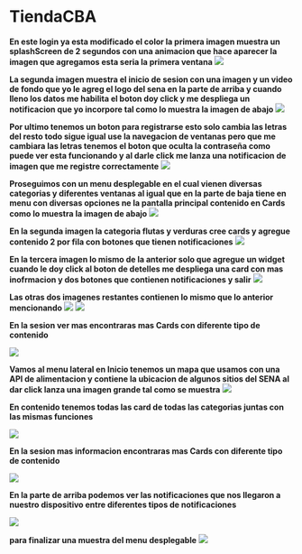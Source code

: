 # TiendaCBA
**En este login ya esta modificado el color la primera imagen muestra un splashScreen de 2 segundos con una animacion que hace aparecer la imagen que agregamos esta seria la primera ventana**
![](https://github.com/Ronal1526/TiendaCBA/blob/main/1.jpeg)

**La segunda imagen muestra el inicio de sesion con una imagen y un video de fondo que yo le agreg el logo del sena en la parte de arriba y cuando lleno los datos me habilita el boton doy click y me despliega un notificacion que yo incorpore tal como lo muestra la imagen de abajo**
![](https://github.com/Ronal1526/TiendaCBA/blob/main/2.jpeg)

**Por ultimo tenemos un boton para registrarse esto solo cambia las letras del resto todo sigue igual use la navegacion de ventanas pero que me cambiara las letras tenemos el boton que oculta la contraseña como puede ver esta funcionando y al darle click me lanza una notificacion de imagen que me registre correctamente**
![](https://github.com/Ronal1526/TiendaCBA/blob/main/3.jpeg)

**Proseguimos con un menu desplegable en el cual vienen diversas categorias y diferentes ventanas al igual que en la parte de baja tiene en menu con diversas opciones ne la pantalla principal contenido en Cards como lo muestra la imagen de abajo**
![](https://github.com/Ronal1526/TiendaCBA/blob/main/4.jpeg)

**En la segunda imagen la categoria flutas y verduras cree cards y agregue contenido 2 por fila con botones que tienen notificaciones**
![](https://github.com/Ronal1526/TiendaCBA/blob/main/5.jpeg)

 **En la tercera imagen lo mismo de la anterior solo que agregue un widget cuando le doy click al boton de detelles me despliega una card con mas inofrmacion y dos botones que contienen notificaciones y salir**
 ![](https://github.com/Ronal1526/TiendaCBA/blob/main/6.jpeg)

  **Las otras dos imagenes restantes contienen lo mismo que lo anterior mencionando**
   ![](https://github.com/Ronal1526/TiendaCBA/blob/main/7.jpeg)
    ![](https://github.com/Ronal1526/TiendaCBA/blob/main/8.jpeg)

**En la sesion ver mas encontraras mas Cards con diferente tipo de contenido**

 ![](https://github.com/Ronal1526/TiendaCBA/blob/main/9.jpeg)

**Vamos al menu lateral en Inicio tenemos un mapa que usamos con una API de alimentacion y contiene la ubicacion de algunos sitios del SENA al dar click lanza una imagen grande tal como se muestra**
![](https://github.com/Ronal1526/TiendaCBA/blob/main/10.jpeg)



**En contenido tenemos todas las card de todas las categorias juntas con las mismas funciones**

![](https://github.com/Ronal1526/TiendaCBA/blob/main/11.jpeg)

**En la sesion mas informacion encontraras mas Cards con diferente tipo de contenido**

![](https://github.com/Ronal1526/TiendaCBA/blob/main/12.jpeg)

 **En la parte de arriba podemos ver las notificaciones que nos llegaron a nuestro dispositivo entre diferentes tipos de notificaciones**

 ![](https://github.com/Ronal1526/TiendaCBA/blob/main/13.jpeg)

**para finalizar una muestra del menu desplegable**
 ![](https://github.com/Ronal1526/TiendaCBA/blob/main/14.jpeg)



